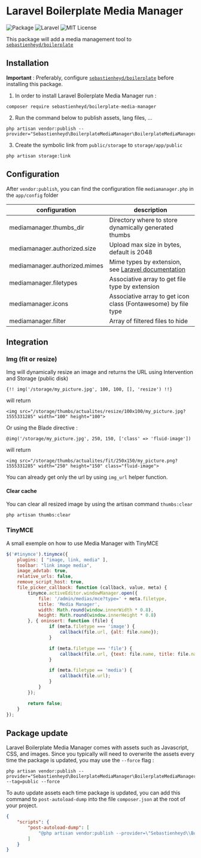 # Laravel Boilerplate Media Manager

![Package](https://img.shields.io/badge/Package-sebastienheyd%2Fboilerplate--media--manager-lightgrey.svg)
![Laravel](https://img.shields.io/badge/Laravel-≥_5.7-green.svg)
![MIT License](https://img.shields.io/github/license/sebastienheyd/boilerplate.svg)

This package will add a media management tool to [`sebastienheyd/boilerplate`](https://github.com/sebastienheyd/boilerplate)

## Installation

**Important** : Preferably, configure [`sebastienheyd/boilerplate`](https://github.com/sebastienheyd/boilerplate) before 
installing this package.

1. In order to install Laravel Boilerplate Media Manager run :

```
composer require sebastienheyd/boilerplate-media-manager
```

2. Run the command below to publish assets, lang files, ...

```
php artisan vendor:publish --provider="Sebastienheyd\BoilerplateMediaManager\BoilerplateMediaManagerServiceProvider"
```

3. Create the symbolic link from `public/storage` to `storage/app/public`

```
php artisan storage:link
```

## Configuration

After `vendor:publish`, you can find the configuration file `mediamanager.php` in the `app/config` folder

| configuration | description |
|---|---|
| mediamanager.thumbs_dir | Directory where to store dynamically generated thumbs |
| mediamanager.authorized.size | Upload max size in bytes, default is 2048 |
| mediamanager.authorized.mimes | Mime types by extension, see [Laravel documentation](https://laravel.com/docs/5.7/validation#rule-mimes)
| mediamanager.filetypes | Associative array to get file type by extension |
| mediamanager.icons | Associative array to get icon class (Fontawesome) by file type |
| mediamanager.filter | Array of filtered files to hide |

## Integration

### Img (fit or resize)

Img will dynamically resize an image and returns the URL using Intervention and Storage (public disk)

```blade
{!! img('/storage/my_picture.jpg', 100, 100, [], 'resize') !!}
```

will return

```blade
<img src="/storage/thumbs/actualites/resize/100x100/my_picture.jpg?1555331285" width="100" height="100">
```

Or using the Blade directive :

```blade
@img('/storage/my_picture.jpg', 250, 150, ['class' => 'fluid-image'])
```

will return

```blade
<img src="/storage/thumbs/actualites/fit/250x150/my_picture.png?1555331285" width="250" height="150" class="fluid-image">
```

You can already get only the url by using `img_url` helper function.

#### Clear cache

You can clear all resized image by using the artisan command `thumbs:clear`

```
php artisan thumbs:clear
```

### TinyMCE

A small exemple on how to use Media Manager with TinyMCE

```js
$('#tinymce').tinymce({
    plugins: [ "image, link, media" ],
    toolbar: "link image media",
    image_advtab: true,
    relative_urls: false,
    remove_script_host: true,
    file_picker_callback: function (callback, value, meta) {
        tinymce.activeEditor.windowManager.open({
            file: '/admin/medias/mce?type=' + meta.filetype,
            title: 'Media Manager',
            width: Math.round(window.innerWidth * 0.8),
            height: Math.round(window.innerHeight * 0.8)
        }, { oninsert: function (file) {
                if (meta.filetype === 'image') {
                    callback(file.url, {alt: file.name});
                }

                if (meta.filetype === 'file') {
                    callback(file.url, {text: file.name, title: file.name});
                }

                if (meta.filetype == 'media') {
                    callback(file.url);
                }
            }
        });

        return false;
    }
});
```
## Package update

Laravel Boilerplate Media Manager comes with assets such as Javascript, CSS, and images. Since you typically will need to overwrite the assets
every time the package is updated, you may use the ```--force``` flag :

```
php artisan vendor:publish --provider="Sebastienheyd\BoilerplateMediaManager\BoilerplateMediaManagerServiceProvider" --tag=public --force
```

To auto update assets each time package is updated, you can add this command to `post-autoload-dump` into the 
file `composer.json` at the root of your project.
 

```json
{
    "scripts": {
        "post-autoload-dump": [
            "@php artisan vendor:publish --provider=\"Sebastienheyd\\BoilerplateMediaManager\\BoilerplateMediaManagerServiceProvider\" --tag=public --force -q",
        ]
    }
}
```

